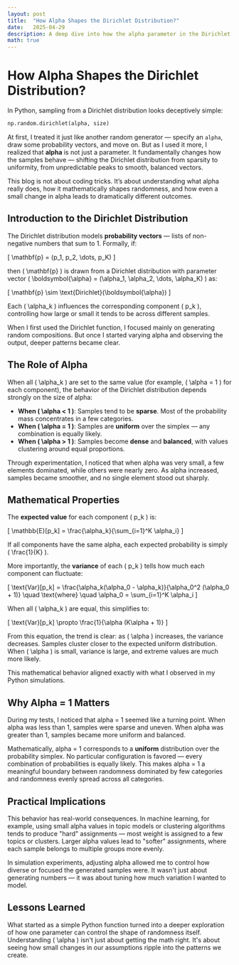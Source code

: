 ```yaml
---
layout: post
title:  "How Alpha Shapes the Dirichlet Distribution?"
date:   2025-04-29 
description: A deep dive into how the alpha parameter in the Dirichlet distribution controls the balance between sparsity and uniformity, blending hands-on experimentation with clear mathematical insights.
math: true
---
```


# How Alpha Shapes the Dirichlet Distribution?

In Python, sampling from a Dirichlet distribution looks deceptively simple:

```python
np.random.dirichlet(alpha, size)
```

At first, I treated it just like another random generator — specify an `alpha`, draw some probability vectors, and move on. But as I used it more, I realized that **alpha** is not just a parameter. It fundamentally changes how the samples behave — shifting the Dirichlet distribution from sparsity to uniformity, from unpredictable peaks to smooth, balanced vectors.

This blog is not about coding tricks. It’s about understanding what alpha really does, how it mathematically shapes randomness, and how even a small change in alpha leads to dramatically different outcomes.

## Introduction to the Dirichlet Distribution

The Dirichlet distribution models **probability vectors** — lists of non-negative numbers that sum to 1. Formally, if:

\[
\mathbf{p} = (p_1, p_2, \dots, p_K)
\]

then \( \mathbf{p} \) is drawn from a Dirichlet distribution with parameter vector \( \boldsymbol{\alpha} = (\alpha_1, \alpha_2, \dots, \alpha_K) \) as:

\[
\mathbf{p} \sim \text{Dirichlet}(\boldsymbol{\alpha})
\]

Each \( \alpha_k \) influences the corresponding component \( p_k \), controlling how large or small it tends to be across different samples.

When I first used the Dirichlet function, I focused mainly on generating random compositions. But once I started varying alpha and observing the output, deeper patterns became clear.

## The Role of Alpha

When all \( \alpha_k \) are set to the same value (for example, \( \alpha = 1 \) for each component), the behavior of the Dirichlet distribution depends strongly on the size of alpha:

- **When \( \alpha < 1 \)**: Samples tend to be **sparse**. Most of the probability mass concentrates in a few categories.
- **When \( \alpha = 1 \)**: Samples are **uniform** over the simplex — any combination is equally likely.
- **When \( \alpha > 1 \)**: Samples become **dense** and **balanced**, with values clustering around equal proportions.

Through experimentation, I noticed that when alpha was very small, a few elements dominated, while others were nearly zero. As alpha increased, samples became smoother, and no single element stood out sharply.

## Mathematical Properties

The **expected value** for each component \( p_k \) is:

\[
\mathbb{E}[p_k] = \frac{\alpha_k}{\sum_{i=1}^K \alpha_i}
\]

If all components have the same alpha, each expected probability is simply \( \frac{1}{K} \).

More importantly, the **variance** of each \( p_k \) tells how much each component can fluctuate:

\[
\text{Var}[p_k] = \frac{\alpha_k(\alpha_0 - \alpha_k)}{\alpha_0^2 (\alpha_0 + 1)}
\quad \text{where} \quad \alpha_0 = \sum_{i=1}^K \alpha_i
\]

When all \( \alpha_k \) are equal, this simplifies to:

\[
\text{Var}[p_k] \propto \frac{1}{\alpha (K\alpha + 1)}
\]

From this equation, the trend is clear: as \( \alpha \) increases, the variance decreases. Samples cluster closer to the expected uniform distribution. When \( \alpha \) is small, variance is large, and extreme values are much more likely.

This mathematical behavior aligned exactly with what I observed in my Python simulations.

## Why Alpha = 1 Matters

During my tests, I noticed that alpha = 1 seemed like a turning point. When alpha was less than 1, samples were sparse and uneven. When alpha was greater than 1, samples became more uniform and balanced.

Mathematically, alpha = 1 corresponds to a **uniform** distribution over the probability simplex. No particular configuration is favored — every combination of probabilities is equally likely. This makes alpha = 1 a meaningful boundary between randomness dominated by few categories and randomness evenly spread across all categories.

## Practical Implications

This behavior has real-world consequences. In machine learning, for example, using small alpha values in topic models or clustering algorithms tends to produce "hard" assignments — most weight is assigned to a few topics or clusters. Larger alpha values lead to "softer" assignments, where each sample belongs to multiple groups more evenly.

In simulation experiments, adjusting alpha allowed me to control how diverse or focused the generated samples were.
It wasn't just about generating numbers — it was about tuning how much variation I wanted to model.

## Lessons Learned

What started as a simple Python function turned into a deeper exploration of how one parameter can control the shape of randomness itself. Understanding \( \alpha \) isn't just about getting the math right. It's about seeing how small changes in our assumptions ripple into the patterns we create.
